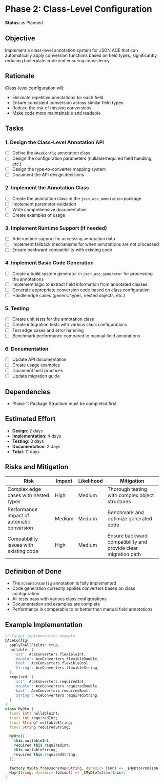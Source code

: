 # Phase 2: Class-Level Configuration

**Status**: 🔜 Planned

## Objective

Implement a class-level annotation system for JSON ACE that can automatically apply conversion functions based on field types, significantly reducing boilerplate code and ensuring consistency.

## Rationale

Class-level configuration will:
- Eliminate repetitive annotations for each field
- Ensure consistent conversion across similar field types
- Reduce the risk of missing conversions
- Make code more maintainable and readable

## Tasks

### 1. Design the Class-Level Annotation API

- [ ] Define the `@AceConfig` annotation class
- [ ] Design the configuration parameters (nullable/required field handling, etc.)
- [ ] Design the type-to-converter mapping system
- [ ] Document the API design decisions

### 2. Implement the Annotation Class

- [ ] Create the annotation class in the `json_ace_annotation` package
- [ ] Implement parameter validation
- [ ] Write comprehensive documentation
- [ ] Create examples of usage

### 3. Implement Runtime Support (if needed)

- [ ] Add runtime support for accessing annotation data
- [ ] Implement fallback mechanisms for when annotations are not processed
- [ ] Ensure backward compatibility with existing code

### 4. Implement Basic Code Generation

- [ ] Create a build system generator in `json_ace_generator` for processing the annotations
- [ ] Implement logic to extract field information from annotated classes
- [ ] Generate appropriate conversion code based on class configuration
- [ ] Handle edge cases (generic types, nested objects, etc.)

### 5. Testing

- [ ] Create unit tests for the annotation class
- [ ] Create integration tests with various class configurations
- [ ] Test edge cases and error handling
- [ ] Benchmark performance compared to manual field annotations

### 6. Documentation

- [ ] Update API documentation
- [ ] Create usage examples
- [ ] Document best practices
- [ ] Update migration guide

## Dependencies

- Phase 1: Package Structure must be completed first

## Estimated Effort

- **Design**: 2 days
- **Implementation**: 4 days
- **Testing**: 3 days
- **Documentation**: 2 days
- **Total**: 11 days

## Risks and Mitigation

| Risk | Impact | Likelihood | Mitigation |
|------|--------|------------|------------|
| Complex edge cases with nested types | High | Medium | Thorough testing with complex object structures |
| Performance impact of automatic conversion | Medium | Medium | Benchmark and optimize generated code |
| Compatibility issues with existing code | High | Medium | Ensure backward compatibility and provide clear migration path |

## Definition of Done

- The `@JsonSonConfig` annotation is fully implemented
- Code generation correctly applies converters based on class configuration
- All tests pass with various class configurations
- Documentation and examples are complete
- Performance is comparable to or better than manual field annotations

## Example Implementation

```dart
// Target implementation example
@AceConfig(
  applyToAllFields: true,
  nullable: {
    'int': AceConverters.flexibleInt,
    'double': AceConverters.flexibleDouble,
    'bool': AceConverters.flexibleBool,
    'String': AceConverters.flexibleString,
  },
  required: {
    'int': AceConverters.requiredInt,
    'double': AceConverters.requiredDouble,
    'bool': AceConverters.requiredBool,
    'String': AceConverters.requiredString,
  }
)
class MyDto {
  final int? nullableInt;
  final int requiredInt;
  final String? nullableString;
  final String requiredString;
  
  MyDto({
    this.nullableInt,
    required this.requiredInt,
    this.nullableString,
    required this.requiredString,
  });
  
  factory MyDto.fromJson(Map<String, dynamic> json) => _$MyDtoFromJson(json);
  Map<String, dynamic> toJson() => _$MyDtoToJson(this);
}
```
